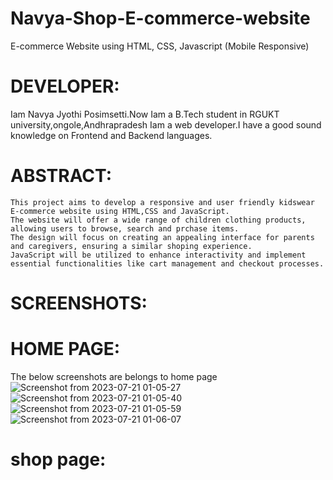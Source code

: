 # Navya-Shop-E-commerce-website

E-commerce Website using HTML, CSS, Javascript (Mobile Responsive)

# DEVELOPER: 
Iam Navya Jyothi Posimsetti.Now Iam a B.Tech student in RGUKT university,ongole,Andhrapradesh
Iam a web developer.I have a good sound knowledge on Frontend and Backend languages.

# ABSTRACT:
    This project aims to develop a responsive and user friendly kidswear E-commerce website using HTML,CSS and JavaScript.
    The website will offer a wide range of children clothing products, allowing users to browse, search and prchase items.
    The design will focus on creating an appealing interface for parents and caregivers, ensuring a similar shoping experience.
    JavaScript will be utilized to enhance interactivity and implement essential functionalities like cart management and checkout processes. 

# SCREENSHOTS:
# HOME PAGE:
The below screenshots are belongs to home page
![Screenshot from 2023-07-21 01-05-27](https://github.com/NavyaPosimsetti/Navya-Shop-E-commerce-website/assets/132803056/70d83c63-cce5-4db0-b7fd-58ea0f6b2358)
![Screenshot from 2023-07-21 01-05-40](https://github.com/NavyaPosimsetti/Navya-Shop-E-commerce-website/assets/132803056/9e6c2a91-dd6e-4903-b1c9-5764ab445216)
![Screenshot from 2023-07-21 01-05-59](https://github.com/NavyaPosimsetti/Navya-Shop-E-commerce-website/assets/132803056/158a7e37-a3ee-4d32-939e-fecfc0b9b9f6)
![Screenshot from 2023-07-21 01-06-07](https://github.com/NavyaPosimsetti/Navya-Shop-E-commerce-website/assets/132803056/7ce853e2-b6b9-4f56-95e2-792055068740)

# shop page:
